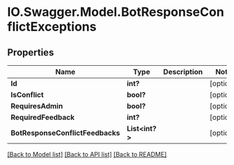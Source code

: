 # IO.Swagger.Model.BotResponseConflictExceptions
## Properties

Name | Type | Description | Notes
------------ | ------------- | ------------- | -------------
**Id** | **int?** |  | [optional] 
**IsConflict** | **bool?** |  | [optional] 
**RequiresAdmin** | **bool?** |  | [optional] 
**RequiredFeedback** | **int?** |  | [optional] 
**BotResponseConflictFeedbacks** | **List&lt;int?&gt;** |  | [optional] 

[[Back to Model list]](../README.md#documentation-for-models) [[Back to API list]](../README.md#documentation-for-api-endpoints) [[Back to README]](../README.md)

